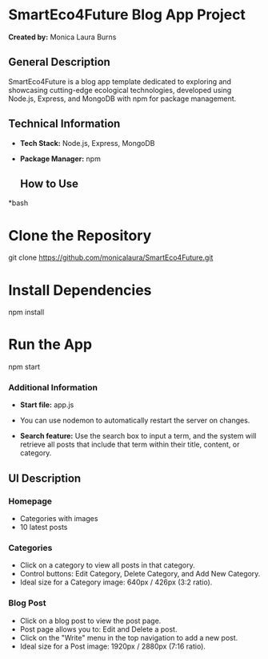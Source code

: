 # SmartEco4Future Blog App Project

**Created by:** Monica Laura Burns

## General Description

SmartEco4Future is a blog app template dedicated to exploring and showcasing cutting-edge ecological technologies, developed using Node.js, Express, and MongoDB with npm for package management.


## Technical Information

- **Tech Stack:** Node.js, Express, MongoDB
- **Package Manager:** npm

  ## How to Use

*bash
# Clone the Repository
git clone https://github.com/monicalaura/SmartEco4Future.git


# Install Dependencies
npm install

# Run the App
npm start


### Additional Information

- **Start file:** app.js
- You can use nodemon to automatically restart the server on changes.
  
- **Search feature:** 
    Use the search box to input a term, and the system will retrieve all posts that include that term within their title, content, or category.
  

## UI Description

### Homepage

- Categories with images
- 10 latest posts

### Categories

- Click on a category to view all posts in that category.
- Control buttons: Edit Category, Delete Category, and Add New Category.
- Ideal size for a Category image: 640px / 426px (3:2 ratio).

### Blog Post

- Click on a blog post to view the post page.
- Post page allows you to: Edit and Delete a post.
- Click on the "Write" menu in the top navigation to add a new post.
- Ideal size for a Post image: 1920px / 2880px (7:16 ratio).



